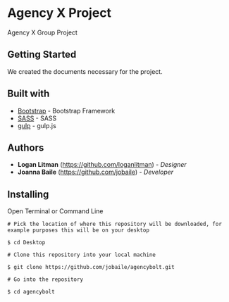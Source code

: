 # Agency X Project
Agency X Group Project

## Getting Started
We created the documents necessary for the project.

## Built with
* [Bootstrap](https://getbootstrap.com/) - Bootstrap Framework
* [SASS](https://sass-lang.com/) - SASS
* [gulp](https://gulpjs.com/) - gulp.js

## Authors
* **Logan Litman** (https://github.com/loganlitman) - *Designer*
* **Joanna Baile** (https://github.com/jobaile) - *Developer*

## Installing
Open Terminal or Command Line

```
# Pick the location of where this repository will be downloaded, for example purposes this will be on your desktop

$ cd Desktop

# Clone this repository into your local machine

$ git clone https://github.com/jobaile/agencybolt.git

# Go into the repository

$ cd agencybolt

```
